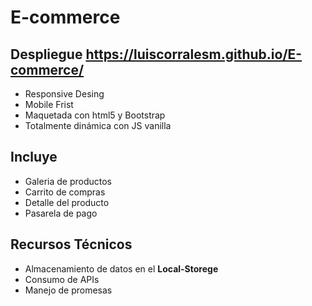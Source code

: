 # E-commerce 
## Despliegue https://luiscorralesm.github.io/E-commerce/

* Responsive Desing
* Mobile Frist
* Maquetada con html5 y Bootstrap
* Totalmente dinámica con JS vanilla

## Incluye

* Galeria de productos
* Carrito de compras
* Detalle del producto
* Pasarela de pago

## Recursos Técnicos

* Almacenamiento de datos en el **Local-Storege**
* Consumo de APIs
* Manejo de promesas
